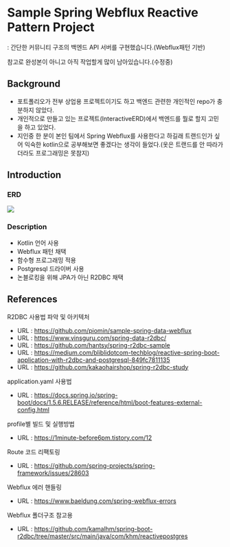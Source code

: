 
# Sample Spring Webflux Reactive Pattern Project
: 간단한 커뮤니티 구조의 백엔드 API 서버를 구현했습니다.(Webflux패턴 기반)

참고로 완성본이 아니고 아직 작업할게 많이 남아있습니다.(수정중)

## Background
- 포트폴리오가 전부 상업용 프로젝트이기도 하고 백엔드 관련한 개인적인 repo가 충분하지 않았다.
- 개인적으로 만들고 있는 프로젝트(InteractiveERD)에서 백엔드를 뭘로 할지 고민을 하고 있었다.
- 지인중 한 분이 본인 팀에서 Spring Webflux를 사용한다고 하길래 트랜드인가 싶어 익숙한 kotlin으로 공부해보면 좋겠다는 생각이 들었다.(옷은 트랜드를 안 따라가더라도 프로그래밍은 못참지)

## Introduction

### ERD 
<img src="https://user-images.githubusercontent.com/37햐768791/192202650-aa592f99-e5a7-4a12-84b2-ffb7db2b3f5e.png"/>

### Description
- Kotlin 언어 사용
- Webflux 패턴 채택
- 함수형 프로그래밍 적용
- Postgresql 드라이버 사용
- 논블로킹을 위해 JPA가 아닌 R2DBC 채택 

## References

R2DBC 사용법 파악 및 아키텍처
- URL : https://github.com/piomin/sample-spring-data-webflux
- URL : https://www.vinsguru.com/spring-data-r2dbc/
- URL : https://github.com/hantsy/spring-r2dbc-sample
- URL : https://medium.com/bliblidotcom-techblog/reactive-spring-boot-application-with-r2dbc-and-postgresql-849fc7811135
- URL : https://github.com/kakaohairshop/spring-r2dbc-study

application.yaml 사용법
- URL : https://docs.spring.io/spring-boot/docs/1.5.6.RELEASE/reference/html/boot-features-external-config.html

profile별 빌드 및 실행방법
- URL : https://1minute-before6pm.tistory.com/12

Route 코드 리팩토링
- URL : https://github.com/spring-projects/spring-framework/issues/28603

Webflux 에러 핸들링 
- URL : https://www.baeldung.com/spring-webflux-errors

Webflux 폴더구조 참고용
- URL : https://github.com/kamalhm/spring-boot-r2dbc/tree/master/src/main/java/com/khm/reactivepostgres

